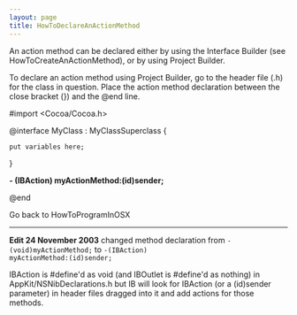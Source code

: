 ```yaml
---
layout: page
title: HowToDeclareAnActionMethod
---
```


An action method can be declared either by using the Interface Builder (see HowToCreateAnActionMethod), or by using Project Builder.

To declare an action method using Project Builder, go to the header file (.h) for the class in question.  Place the action method declaration between the close bracket (}) and the @end line.

    
#import <Cocoa/Cocoa.h>

@interface MyClass : MyClassSuperclass
{

    put variables here;
    
}

**- (IBAction) myActionMethod:(id)sender;**

@end



Go back to HowToProgramInOSX

----
**Edit 24 November 2003** changed method declaration from <code>-(void)myActionMethod;</code> to <code>-(IBAction) myActionMethod:(id)sender;</code>

IBAction is #define'd as void (and IBOutlet is #define'd as nothing) in AppKit/NSNibDeclarations.h but IB will look for IBAction (or a (id)sender parameter) in header files dragged into it and add actions for those methods.


